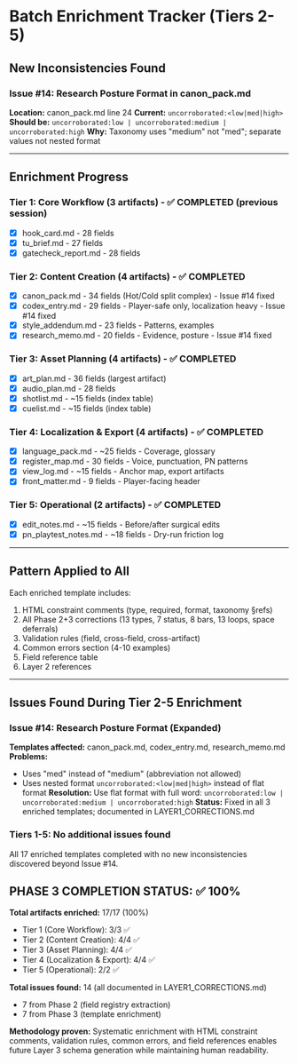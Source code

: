 # Batch Enrichment Tracker (Tiers 2-5)

## New Inconsistencies Found

### Issue #14: Research Posture Format in canon_pack.md
**Location:** canon_pack.md line 24
**Current:** `uncorroborated:<low|med|high>`
**Should be:** `uncorroborated:low | uncorroborated:medium | uncorroborated:high`
**Why:** Taxonomy uses "medium" not "med"; separate values not nested format

---

## Enrichment Progress

### Tier 1: Core Workflow (3 artifacts) - ✅ COMPLETED (previous session)
- [x] hook_card.md - 28 fields
- [x] tu_brief.md - 27 fields
- [x] gatecheck_report.md - 28 fields

### Tier 2: Content Creation (4 artifacts) - ✅ COMPLETED
- [x] canon_pack.md - 34 fields (Hot/Cold split complex) - Issue #14 fixed
- [x] codex_entry.md - 29 fields - Player-safe only, localization heavy - Issue #14 fixed
- [x] style_addendum.md - 23 fields - Patterns, examples
- [x] research_memo.md - 20 fields - Evidence, posture - Issue #14 fixed

### Tier 3: Asset Planning (4 artifacts) - ✅ COMPLETED
- [x] art_plan.md - 36 fields (largest artifact)
- [x] audio_plan.md - 28 fields
- [x] shotlist.md - ~15 fields (index table)
- [x] cuelist.md - ~15 fields (index table)

### Tier 4: Localization & Export (4 artifacts) - ✅ COMPLETED
- [x] language_pack.md - ~25 fields - Coverage, glossary
- [x] register_map.md - 30 fields - Voice, punctuation, PN patterns
- [x] view_log.md - ~15 fields - Anchor map, export artifacts
- [x] front_matter.md - 9 fields - Player-facing header

### Tier 5: Operational (2 artifacts) - ✅ COMPLETED
- [x] edit_notes.md - ~15 fields - Before/after surgical edits
- [x] pn_playtest_notes.md - ~18 fields - Dry-run friction log

---

## Pattern Applied to All

Each enriched template includes:
1. HTML constraint comments (type, required, format, taxonomy §refs)
2. All Phase 2+3 corrections (13 types, 7 status, 8 bars, 13 loops, space deferrals)
3. Validation rules (field, cross-field, cross-artifact)
4. Common errors section (4-10 examples)
5. Field reference table
6. Layer 2 references

---

## Issues Found During Tier 2-5 Enrichment

### Issue #14: Research Posture Format (Expanded)
**Templates affected:** canon_pack.md, codex_entry.md, research_memo.md
**Problems:**
- Uses "med" instead of "medium" (abbreviation not allowed)
- Uses nested format `uncorroborated:<low|med|high>` instead of flat format
**Resolution:** Use flat format with full word: `uncorroborated:low | uncorroborated:medium | uncorroborated:high`
**Status:** Fixed in all 3 enriched templates; documented in LAYER1_CORRECTIONS.md

### Tiers 1-5: No additional issues found
All 17 enriched templates completed with no new inconsistencies discovered beyond Issue #14.

## PHASE 3 COMPLETION STATUS: ✅ 100%

**Total artifacts enriched:** 17/17 (100%)
- Tier 1 (Core Workflow): 3/3 ✅
- Tier 2 (Content Creation): 4/4 ✅
- Tier 3 (Asset Planning): 4/4 ✅
- Tier 4 (Localization & Export): 4/4 ✅
- Tier 5 (Operational): 2/2 ✅

**Total issues found:** 14 (all documented in LAYER1_CORRECTIONS.md)
- 7 from Phase 2 (field registry extraction)
- 7 from Phase 3 (template enrichment)

**Methodology proven:** Systematic enrichment with HTML constraint comments, validation rules, common errors, and field references enables future Layer 3 schema generation while maintaining human readability.

